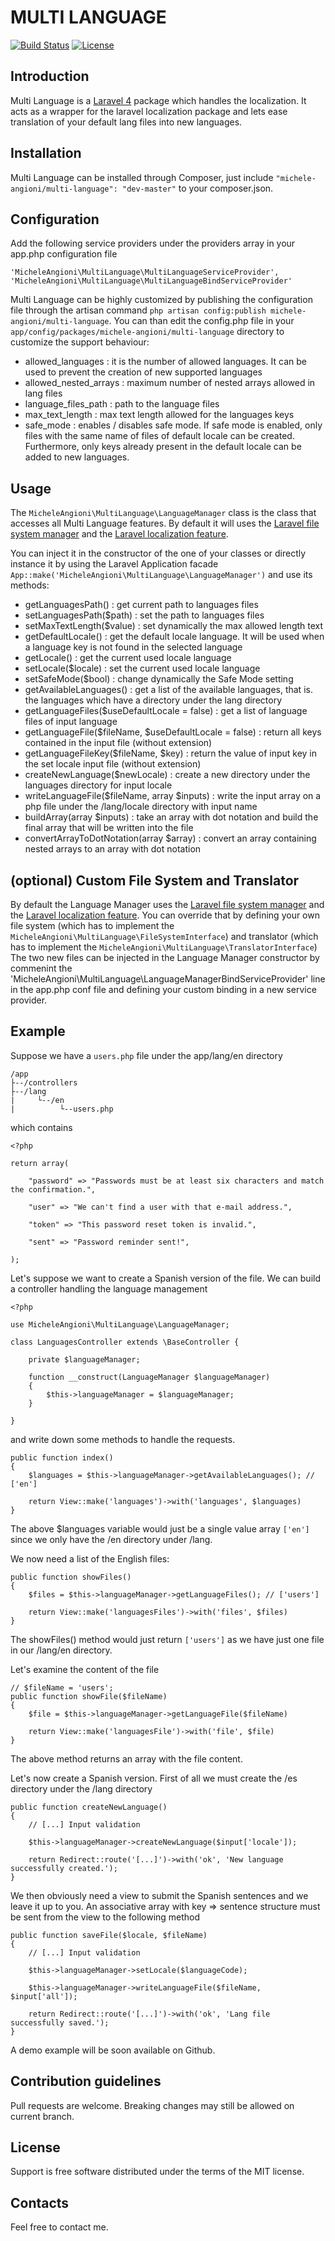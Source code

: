 # MULTI LANGUAGE

[![Build Status](https://travis-ci.org/micheleangioni/multi-language.svg)](https://travis-ci.org/micheleangioni/multi-language)
[![License](https://poser.pugx.org/michele-angioni/multi-language/license.svg)](https://packagist.org/packages/michele-angioni/multi-language)

## Introduction

Multi Language is a [Laravel 4](http://laravel.com) package which handles the localization. It acts as a wrapper for the laravel localization package and lets ease translation of your default lang files into new languages.

## Installation

Multi Language can be installed through Composer, just include `"michele-angioni/multi-language": "dev-master"` to your composer.json.

## Configuration

Add the following service providers under the providers array in your app.php configuration file

    'MicheleAngioni\MultiLanguage\MultiLanguageServiceProvider',
    'MicheleAngioni\MultiLanguage\MultiLanguageBindServiceProvider'

Multi Language can be highly customized by publishing the configuration file through the artisan command `php artisan config:publish michele-angioni/multi-language`. 
You can than edit the config.php file in your `app/config/packages/michele-angioni/multi-language` directory to customize the support behaviour:

- allowed_languages : it is the number of allowed languages. It can be used to prevent the creation of new supported languages
- allowed_nested_arrays : maximum number of nested arrays allowed in lang files
- language_files_path : path to the language files
- max_text_length : max text length allowed for the languages keys
- safe_mode : enables / disables safe mode. If safe mode is enabled, only files with the same name of files of default locale can be created. Furthermore, only keys already present in the default locale can be added to new languages.

## Usage

The `MicheleAngioni\MultiLanguage\LanguageManager` class is the class that accesses all Multi Language features.
By default it will uses the [Laravel file system manager](http://laravel.com/api/4.2/Illuminate/Filesystem/Filesystem.html) and the [Laravel localization feature](http://laravel.com/docs/4.2/localization).

You can inject it in the constructor of the one of your classes or directly instance it by using the Laravel Application facade `App::make('MicheleAngioni\MultiLanguage\LanguageManager')` and use its methods:

- getLanguagesPath() : get current path to languages files
- setLanguagesPath($path) : set the path to languages files
- setMaxTextLength($value) : set dynamically the max allowed length text
- getDefaultLocale() : get the default locale language. It will be used when a language key is not found in the selected language
- getLocale() : get the current used locale language
- setLocale($locale) : set the current used locale language
- setSafeMode($bool) : change dynamically the Safe Mode setting
- getAvailableLanguages() : get a list of the available languages, that is. the languages which have a directory under the lang directory
- getLanguageFiles($useDefaultLocale = false) : get a list of language files of input language
- getLanguageFile($fileName, $useDefaultLocale = false) : return all keys contained in the input file (without extension)
- getLanguageFileKey($fileName, $key) : return the value of input key in the set locale input file (without extension)
- createNewLanguage($newLocale) : create a new directory under the languages directory for input locale
- writeLanguageFile($fileName, array $inputs) : write the input array on a php file under the /lang/locale directory with input name
- buildArray(array $inputs) : take an array with dot notation and build the final array that will be written into the file
- convertArrayToDotNotation(array $array) : convert an array containing nested arrays to an array with dot notation

## (optional) Custom File System and Translator

By default the Language Manager uses the [Laravel file system manager](http://laravel.com/api/4.2/Illuminate/Filesystem/Filesystem.html) and the [Laravel localization feature](http://laravel.com/docs/4.2/localization).
You can override that by defining your own file system (which has to implement the `MicheleAngioni\MultiLanguage\FileSystemInterface`) and translator (which has to implement the `MicheleAngioni\MultiLanguage\TranslatorInterface`)
The two new files can be injected in the Language Manager constructor by commenint the 'MicheleAngioni\MultiLanguage\LanguageManagerBindServiceProvider' line in the app.php conf file and defining your custom binding in a new service provider.

## Example

Suppose we have a `users.php` file under the app/lang/en directory

    /app
    ├--/controllers
    ├--/lang
    |     └--/en
    |          └--users.php

which contains

    <?php

    return array(

        "password" => "Passwords must be at least six characters and match the confirmation.",

        "user" => "We can't find a user with that e-mail address.",

        "token" => "This password reset token is invalid.",

        "sent" => "Password reminder sent!",

    );

Let's suppose we want to create a Spanish version of the file. We can build a controller handling the language management

    <?php

    use MicheleAngioni\MultiLanguage\LanguageManager;

    class LanguagesController extends \BaseController {

        private $languageManager;

        function __construct(LanguageManager $languageManager)
        {
            $this->languageManager = $languageManager;
        }

    }

and write down some methods to handle the requests.

    public function index()
    {
        $languages = $this->languageManager->getAvailableLanguages(); // ['en']

        return View::make('languages')->with('languages', $languages)
    }

The above $languages variable would just be a single value array `['en']` since we only have the /en directory under /lang.

We now need a list of the English files:

    public function showFiles()
    {
        $files = $this->languageManager->getLanguageFiles(); // ['users']

        return View::make('languagesFiles')->with('files', $files)
    }

The showFiles() method would just return `['users']` as we have just one file in our /lang/en directory.

Let's examine the content of the file

    // $fileName = 'users';
    public function showFile($fileName)
    {
        $file = $this->languageManager->getLanguageFile($fileName)

        return View::make('languagesFile')->with('file', $file)
    }

The above method returns an array with the file content.

Let's now create a Spanish version. First of all we must create the /es directory under the /lang directory

    public function createNewLanguage()
    {
        // [...] Input validation

        $this->languageManager->createNewLanguage($input['locale']);

        return Redirect::route('[...]')->with('ok', 'New language successfully created.');
    }

We then obviously need a view to submit the Spanish sentences and we leave it up to you.
An associative array with key => sentence structure must be sent from the view to the following method

    public function saveFile($locale, $fileName)
    {
        // [...] Input validation

        $this->languageManager->setLocale($languageCode);

        $this->languageManager->writeLanguageFile($fileName, $input['all']);

        return Redirect::route('[...]')->with('ok', 'Lang file successfully saved.');
    }

A demo example will be soon available on Github.

## Contribution guidelines

Pull requests are welcome. Breaking changes may still be allowed on current branch.

## License

Support is free software distributed under the terms of the MIT license.

## Contacts

Feel free to contact me.